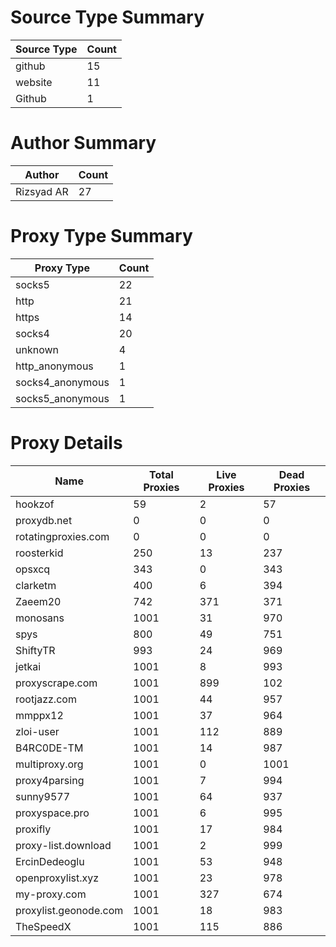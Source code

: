 # Source Type Summary

| Source Type | Count |
|-------------|-------|
| github | 15 |
| website | 11 |
| Github | 1 |


# Author Summary

| Author | Count |
|--------|-------|
| Rizsyad AR | 27 |


# Proxy Type Summary

| Proxy Type | Count |
|------------|-------|
| socks5 | 22 |
| http | 21 |
| https | 14 |
| socks4 | 20 |
| unknown | 4 |
| http_anonymous | 1 |
| socks4_anonymous | 1 |
| socks5_anonymous | 1 |


# Proxy Details

| Name | Total Proxies | Live Proxies | Dead Proxies |
|------|---------------|--------------|---------------|
| hookzof | 59 | 2 | 57 |
| proxydb.net | 0 | 0 | 0 |
| rotatingproxies.com | 0 | 0 | 0 |
| roosterkid | 250 | 13 | 237 |
| opsxcq | 343 | 0 | 343 |
| clarketm | 400 | 6 | 394 |
| Zaeem20 | 742 | 371 | 371 |
| monosans | 1001 | 31 | 970 |
| spys | 800 | 49 | 751 |
| ShiftyTR | 993 | 24 | 969 |
| jetkai | 1001 | 8 | 993 |
| proxyscrape.com | 1001 | 899 | 102 |
| rootjazz.com | 1001 | 44 | 957 |
| mmppx12 | 1001 | 37 | 964 |
| zloi-user | 1001 | 112 | 889 |
| B4RC0DE-TM | 1001 | 14 | 987 |
| multiproxy.org | 1001 | 0 | 1001 |
| proxy4parsing | 1001 | 7 | 994 |
| sunny9577 | 1001 | 64 | 937 |
| proxyspace.pro | 1001 | 6 | 995 |
| proxifly | 1001 | 17 | 984 |
| proxy-list.download | 1001 | 2 | 999 |
| ErcinDedeoglu | 1001 | 53 | 948 |
| openproxylist.xyz | 1001 | 23 | 978 |
| my-proxy.com | 1001 | 327 | 674 |
| proxylist.geonode.com | 1001 | 18 | 983 |
| TheSpeedX | 1001 | 115 | 886 |
